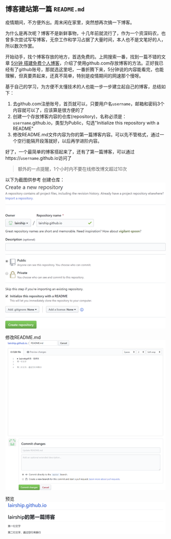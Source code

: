 ## 博客建站第一篇 `README.md`

疫情期间，不方便外出。周末闲在家里，突然想再次搞一下博客。

为什么是再次呢？博客不是新鲜事物，十几年前就流行了，作为一个资深码农，也曾多次尝试写写博客，无奈工作和学习占据了大量时间，本人也不是文笔好的人，所以数次作罢。

开始动手，找个博客存放的地方，首选免费的。上网搜索一番，找到一篇不错的文章 [5分钟 搭建免费个人博客](https://www.jianshu.com/p/4eaddcbe4d12)，介绍了使用github.com存放博客的方法。正好我已经有了github账号，那就选这里吧，一番折腾下来，5分钟说的内容能看完，也能理解，但真要弄起来，还真不简单，特别是疫情期间的网速那个慢呀。

基于自己的学习，为方便不太懂技术的人也能一步一步建立起自己的博客，总结如下：

1. 去github.com注册账号，首页就可以，只要用户名`username`，邮箱和密码3个内容就可以了，应该算是很方便的了
1. 创建一个存放博客内容的仓库(repository)，名称必须是：`username`.github.io，类型为Public，勾选"Initialize this repository with a README"
1. 修改README.md文件内容为你的第一篇博客内容。可以先不管格式，通过一个空行能隔开段落就好，以后再学进阶内容。

好了，一个最简单的博客搭起来了，还有了第一篇博客，可以通过https://`username`.github.io访问了

> 额外的一点提醒，1个小时内不要在线修改博文超过10次

以下为截图供参考
创建仓库：
![Create Repo](/assets/images/readme/createrepo.png)

修改README.md
![Commit README](/assets/images/readme/commitreadme.png)

预览
![README](/assets/images/readme/readme.png)